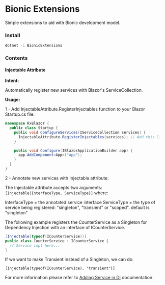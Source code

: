 # Bionic Extensions

Simple extensions to aid with Bionic development model.

### Install
```bash
dotnet -i BionicExtensions
```

### Contents

#### Injectable Attribute

**Intent:**

Automatically register new services with Blazor's ServiceCollection.

**Usage:**

1 - Add InjectableAttribute.RegisterInjectables function to your Blazor Startup.cs file:

```c#
namespace RxBlazor {
  public class Startup {
    public void ConfigureServices(IServiceCollection services) {
      InjectableAttribute.RegisterInjectables(services); // Add this line
    }

    public void Configure(IBlazorApplicationBuilder app) {
      app.AddComponent<App>("app");
    }
  }
}
```

2 - Annotate new services with Injectable attribute:

The Injectable attribute accepts two arguments: ```[Injectable(InterfaceType, ServiceType)]``` where:

InterfaceType = the annotated service interface
ServiceType = the type of service being registered: "singleton", "transient" or "scoped". default is "singleton"

The following example registers the CounterService as a Singleton for Dependency Injection with an interface of ICounterService. 
```C#
[Injectable(typeof(ICounterService))]
public class CounterService : ICounterService {
  // Service impl here...
}
```

If we want to make Transient instead of a Singleton, we can do:

```[Injectable(typeof(ICounterService), "transient")]```

For more information please refer to [Adding Service in DI](https://blazor.net/docs/dependency-injection.html#add-services-to-di) documentation.